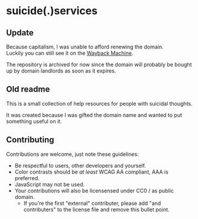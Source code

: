 # suicide(.)services

## Update

Because capitalism, I was unable to afford renewing the domain.  
Luckily you can still see it on the [Wayback Machine](https://web.archive.org/web/20211011133217/https://suicide.services/).

The repository is archived for now since the domain will probably be bought up by domain landlords as soon as it expires.

## Old readme

This is a small collection of help resources for people with suicidal thoughts.

It was created because I was gifted the domain name and wanted to put something useful on it.

## Contributing

Contributions are welcome, just note these guidelines:

* Be respectful to users, other developers and yourself.
* Color contrasts should be _at least_ WCAG AA compliant, AAA is preferred.
* JavaScript may not be used.
* Your contributions will also be licensensed under CC0 / as public domain.
  - If you're the first "external" contributer, please add "and contributers" to the license file and remove this bullet point.
